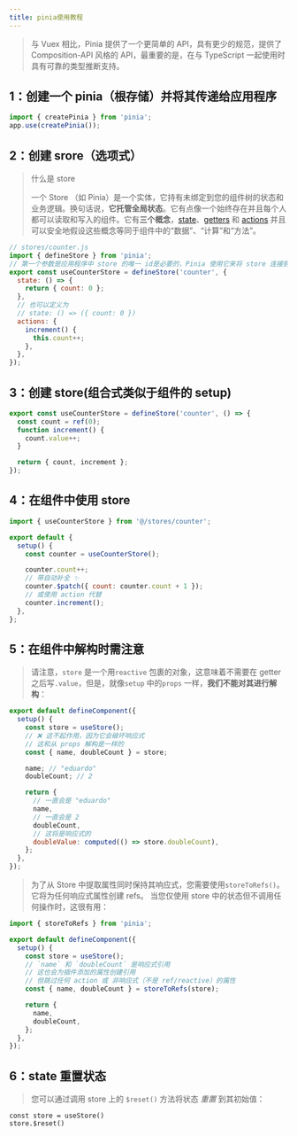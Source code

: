 ```yaml
---
title: pinia使用教程
---
```


> 与 Vuex 相比，Pinia 提供了一个更简单的 API，具有更少的规范，提供了 Composition-API 风格的 API，最重要的是，在与 TypeScript 一起使用时具有可靠的类型推断支持。

## 1：创建一个 pinia（根存储）并将其传递给应用程序

```js
import { createPinia } from 'pinia';
app.use(createPinia());
```

## 2：创建 srore（选项式）

> 什么是 store
>
> 一个 Store （如 Pinia）是一个实体，它持有未绑定到您的组件树的状态和业务逻辑。换句话说，**它托管全局状态**。它有点像一个始终存在并且每个人都可以读取和写入的组件。它有**三个概念**，[state](https://pinia.web3doc.top/core-concepts/state.html)、[getters](https://pinia.web3doc.top/core-concepts/getters.html) 和 [actions](https://pinia.web3doc.top/core-concepts/actions.html) 并且可以安全地假设这些概念等同于组件中的“数据”、“计算”和“方法”。

```js
// stores/counter.js
import { defineStore } from 'pinia';
// 第一个参数是应用程序中 store 的唯一 id是必要的，Pinia 使用它来将 store 连接到 devtools。 将返回的函数命名为 use... 是跨可组合项的约定，以使其符合你的使用习惯。
export const useCounterStore = defineStore('counter', {
  state: () => {
    return { count: 0 };
  },
  // 也可以定义为
  // state: () => ({ count: 0 })
  actions: {
    increment() {
      this.count++;
    },
  },
});
```

## 3：创建 store(组合式类似于组件的 setup)

```javascript
export const useCounterStore = defineStore('counter', () => {
  const count = ref(0);
  function increment() {
    count.value++;
  }

  return { count, increment };
});
```

## 4：在组件中使用 store

```javascript
import { useCounterStore } from '@/stores/counter';

export default {
  setup() {
    const counter = useCounterStore();

    counter.count++;
    // 带自动补全 ✨
    counter.$patch({ count: counter.count + 1 });
    // 或使用 action 代替
    counter.increment();
  },
};
```

## 5：在组件中解构时需注意

> 请注意，`store` 是一个用`reactive` 包裹的对象，这意味着不需要在 getter 之后写`.value`，但是，就像`setup` 中的`props` 一样，**我们不能对其进行解构**：

```js
export default defineComponent({
  setup() {
    const store = useStore();
    // ❌ 这不起作用，因为它会破坏响应式
    // 这和从 props 解构是一样的
    const { name, doubleCount } = store;

    name; // "eduardo"
    doubleCount; // 2

    return {
      // 一直会是 "eduardo"
      name,
      // 一直会是 2
      doubleCount,
      // 这将是响应式的
      doubleValue: computed(() => store.doubleCount),
    };
  },
});
```

> 为了从 Store 中提取属性同时保持其响应式，您需要使用`storeToRefs()`。 它将为任何响应式属性创建 refs。 当您仅使用 store 中的状态但不调用任何操作时，这很有用：

```js
import { storeToRefs } from 'pinia';

export default defineComponent({
  setup() {
    const store = useStore();
    // `name` 和 `doubleCount` 是响应式引用
    // 这也会为插件添加的属性创建引用
    // 但跳过任何 action 或 非响应式（不是 ref/reactive）的属性
    const { name, doubleCount } = storeToRefs(store);

    return {
      name,
      doubleCount,
    };
  },
});
```

## 6：state 重置状态

> 您可以通过调用 store 上的 `$reset()` 方法将状态 _重置_ 到其初始值：

```
const store = useStore()
store.$reset()
```
